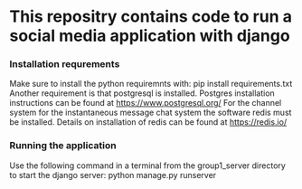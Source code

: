 # This repositry contains code to run a social media application with django

### Installation requrements

Make sure to install the python requiremnts with:
	pip install requirements.txt
Another requirement is that postgresql is installed. Postgres installation instructions can be found at https://www.postgresql.org/
For the channel system for the instantaneous message chat system the software redis must be installed.
Details on installation of redis can be found at https://redis.io/

### Running the application

Use the following command in a terminal from the group1_server directory to start the django server:
	python manage.py runserver
